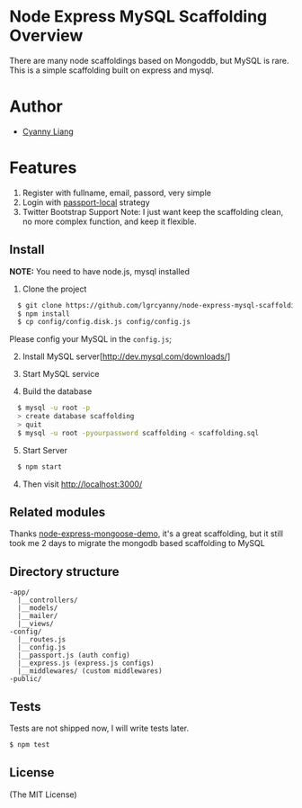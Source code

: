# Node Express MySQL Scaffolding Overview
There are many node scaffoldings based on Mongoddb, but MySQL is rare. This is a simple scaffolding built on express and mysql.

# Author
+ [Cyanny Liang](http://www.cyanny.com)

# Features
1. Register with fullname, email, passord, very simple
2. Login with [passport-local](https://npmjs.org/package/passport-local) strategy
3. Twitter Bootstrap Support
Note: I just want keep the scaffolding clean, no more complex function, and keep it flexible.

## Install

**NOTE:** You need to have node.js, mysql installed <BR>
1. Clone the project
```sh
  $ git clone https://github.com/lgrcyanny/node-express-mysql-scaffolding.git
  $ npm install
  $ cp config/config.disk.js config/config.js
```
Please config your MySQL in the `config.js`;

2. Install MySQL server[http://dev.mysql.com/downloads/]

3. Start MySQL service

4. Build the database
```sh
  $ mysql -u root -p
  > create database scaffolding
  > quit
  $ mysql -u root -pyourpassword scaffolding < scaffolding.sql
```
5. Start Server
```sh
  $ npm start
```
4. Then visit [http://localhost:3000/](http://localhost:3000/)

## Related modules
Thanks [node-express-mongoose-demo](https://github.com/madhums/node-express-mongoose-demo), it's a great scaffolding, but it still took me 2 days to migrate the mongodb based scaffolding to MySQL


## Directory structure
```
-app/
  |__controllers/
  |__models/
  |__mailer/
  |__views/
-config/
  |__routes.js
  |__config.js
  |__passport.js (auth config)
  |__express.js (express.js configs)
  |__middlewares/ (custom middlewares)
-public/
```

## Tests
Tests are not shipped now, I will write tests later.

```sh
$ npm test
```

## License
(The MIT License)
